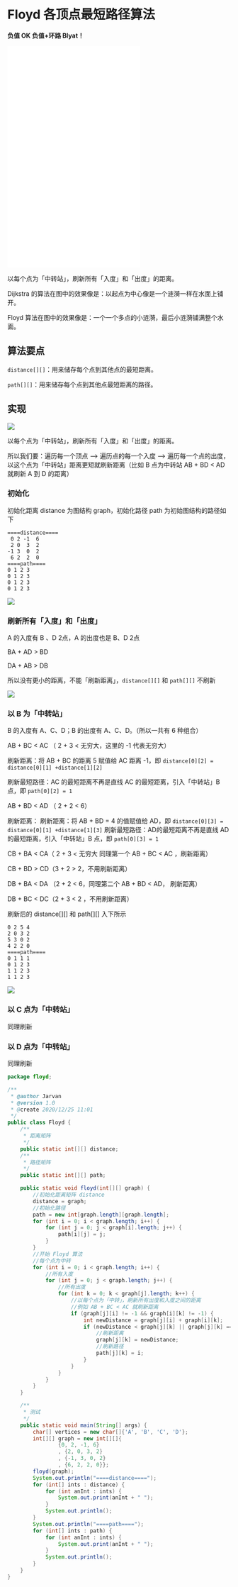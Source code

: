# Floyd 各顶点最短路径算法

**负值 OK 负值+环路 Blyat！**

<iframe src="//player.bilibili.com/player.html?aid=651590142&bvid=BV1ce4y1P7fT&cid=1000424210&p=1&autoplay=0" scrolling="no" border="0" frameborder="no" framespacing="0" allowfullscreen="true" style="height: 500px;"></iframe>

以每个点为「中转站」，刷新所有「入度」和「出度」的距离。

Dijkstra 的算法在图中的效果像是：以起点为中心像是一个涟漪一样在水面上铺开。

Floyd 算法在图中的效果像是：一个一个多点的小涟漪，最后小涟漪铺满整个水面。

## 算法要点

`distance[][]`：用来储存每个点到其他点的最短距离。

`path[][]`：用来储存每个点到其他点最短距离的路径。

## 实现

![](https://pic2.zhimg.com/80/v2-ab0f2c5b8ad9b6c6072111af686992e1_1440w.webp)

以每个点为「中转站」，刷新所有「入度」和「出度」的距离。

所以我们要：遍历每一个顶点 --> 遍历点的每一个入度 --> 遍历每一个点的出度，以这个点为「中转站」距离更短就刷新距离（比如 B 点为中转站 AB + BD < AD 就刷新 A 到 D 的距离）

### 初始化

初始化距离 distance 为图结构 graph，初始化路径 path 为初始图结构的路径如下

```
====distance====
 0 2 -1  6 
 2 0  3  2 
-1 3  0  2 
 6 2  2  0 
====path====
0 1 2 3 
0 1 2 3 
0 1 2 3 
0 1 2 3
```

![](https://pic1.zhimg.com/v2-b04893730b2c47bcc1d77ecd53e11c40_r.jpg)


### 刷新所有「入度」和「出度」

A 的入度有 B 、D 2点，A 的出度也是 B、D 2点

BA + AD > BD

DA + AB > DB

所以没有更小的距离，不能「刷新距离」，`distance[][]` 和 `path[][]` 不刷新

![](https://pic2.zhimg.com/v2-d7bf0bf100a6438406b67a53a0b8c709_r.jpg)

### 以 B 为「中转站」

B 的入度有 A、C、D；B 的出度有 A、C、D。（所以一共有 6 种组合）

AB + BC < AC （ 2 + 3 < 无穷大，这里的 -1 代表无穷大）

刷新距离：将 AB + BC 的距离 5 赋值给 AC 距离 -1，即 `distance[0][2] = distance[0][1] +distance[1][2]`

刷新最短路径：AC 的最短距离不再是直线 AC 的最短距离，引入「中转站」B 点，即 `path[0][2] = 1`

AB + BD < AD （ 2 + 2 < 6）

刷新距离：
刷新距离：将 AB + BD = 4 的值赋值给 AD，即 `distance[0][3] = distance[0][1] +distance[1][3]`
刷新最短路径：AD的最短距离不再是直线 AD 的最短距离，引入「中转站」B 点，即 `path[0][3] = 1`

CB + BA < CA（ 2 + 3 < 无穷大 同理第一个 AB + BC < AC ，刷新距离）

CB + BD > CD（3 + 2 > 2，不用刷新距离）

DB + BA < DA （2 + 2 < 6，同理第二个 AB + BD < AD， 刷新距离）

DB + BC < DC（2 + 3 < 2 ，不用刷新距离）

刷新后的 distance[][] 和 path[][] 入下所示

```====distance====
0 2 5 4 
2 0 3 2 
5 3 0 2 
4 2 2 0 
====path====
0 1 1 1 
0 1 2 3 
1 1 2 3 
1 1 2 3
```

![](https://pic2.zhimg.com/v2-596d7f02f902fdf0369f4cb9fb793a89_r.jpg)

### 以 C 点为「中转站」

同理刷新

### 以 D 点为「中转站」

同理刷新

```java
package floyd;

/**
 * @author Jarvan
 * @version 1.0
 * @create 2020/12/25 11:01
 */
public class Floyd {
    /**
     * 距离矩阵
     */
    public static int[][] distance;
    /**
     * 路径矩阵
     */
    public static int[][] path;

    public static void floyd(int[][] graph) {
        //初始化距离矩阵 distance
        distance = graph;
        //初始化路径
        path = new int[graph.length][graph.length];
        for (int i = 0; i < graph.length; i++) {
            for (int j = 0; j < graph[i].length; j++) {
                path[i][j] = j;
            }
        }
        //开始 Floyd 算法
        //每个点为中转
        for (int i = 0; i < graph.length; i++) {
            //所有入度
            for (int j = 0; j < graph.length; j++) {
                //所有出度
                for (int k = 0; k < graph[j].length; k++) {
                    //以每个点为「中转」，刷新所有出度和入度之间的距离
                    //例如 AB + BC < AC 就刷新距离
                    if (graph[j][i] != -1 && graph[i][k] != -1) {
                        int newDistance = graph[j][i] + graph[i][k];
                        if (newDistance < graph[j][k] || graph[j][k] == -1) {
                            //刷新距离
                            graph[j][k] = newDistance;
                            //刷新路径
                            path[j][k] = i;
                        }
                    }
                }
            }
        }
    }

    /**
     * 测试
     */
    public static void main(String[] args) {
        char[] vertices = new char[]{'A', 'B', 'C', 'D'};
        int[][] graph = new int[][]{
                {0, 2, -1, 6}
                , {2, 0, 3, 2}
                , {-1, 3, 0, 2}
                , {6, 2, 2, 0}};
        floyd(graph);
        System.out.println("====distance====");
        for (int[] ints : distance) {
            for (int anInt : ints) {
                System.out.print(anInt + " ");
            }
            System.out.println();
        }
        System.out.println("====path====");
        for (int[] ints : path) {
            for (int anInt : ints) {
                System.out.print(anInt + " ");
            }
            System.out.println();
        }
    }
}
```
